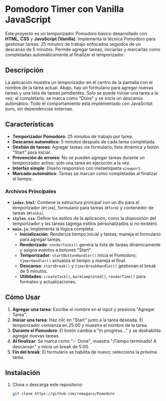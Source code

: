 # Pomodoro Timer con Vanilla JavaScript

Este proyecto es un temporizador Pomodoro básico desarrollado con **HTML**, **CSS** y **JavaScript (Vanilla)**. Implementa la técnica Pomodoro para gestionar tareas: 25 minutos de trabajo enfocados seguidos de un descanso de 5 minutos. Permite agregar tareas, iniciarlas y marcarlas como completadas automáticamente al finalizar el temporizador.


## Descripción
La aplicación muestra un temporizador en el centro de la pantalla con el nombre de la tarea actual. Abajo, hay un formulario para agregar nuevas tareas y una lista de tareas pendientes. Solo se puede iniciar una tarea a la vez; al completarla, se marca como "Done" y se inicia un descanso automático. Todo el comportamiento está implementado con JavaScript puro, sin dependencias externas.

## Características
- **Temporizador Pomodoro**: 25 minutos de trabajo por tarea.
- **Descanso automático**: 5 minutos después de cada tarea completada.
- **Gestión de tareas**: Agregar tareas vía formulario, lista dinámica y botón "Start" para iniciar.
- **Prevención de errores**: No se pueden agregar tareas durante un temporizador activo; solo una tarea en ejecución a la vez.
- **Interfaz simple**: Diseño responsivo con metaetiqueta `viewport`.
- **Marcado automático**: Tareas se marcan como completadas al finalizar el tiempo.


### Archivos Principales
- **`index.html`**: Contiene la estructura principal con un div para el temporizador (`#time`), formulario para tareas (`#form`) y contenedor de tareas (`#tasks`).
- **`styles.css`**: Define los estilos de la aplicación, como la disposición del temporizador y las tareas (agrega estilos personalizados si no existen).
- **`main.js`**: Implementa la lógica completa:
  - **Inicialización**: Renderiza tiempo inicial y tareas; maneja el formulario para agregar tareas.
  - **Renderizado**: `renderTasks()` genera la lista de tareas dinámicamente y asigna eventos a botones "Start".
  - **Temporizador**: `startButtonHandler()` inicia el Pomodoro; `timerHandler()` actualiza el tiempo y maneja el final.
  - **Descanso**: `startBreak()` y `timerBreakHandler()` gestionan el break de 5 minutos.
  - **Utilidades**: `createTask()`, `markCompleted()`, `renderTime()` para formateo y actualizaciones.

## Cómo Usar
1. **Agregar una tarea**: Escribe el nombre en el input y presiona "Agregar Tarea".
2. **Iniciar una tarea**: Haz clic en "Start" junto a la tarea deseada. El temporizador comienza en 25:00 y muestra el nombre de la tarea.
3. **Durante el Pomodoro**: El botón cambia a "In progress..." y se deshabilita agregar nuevas tareas.
4. **Al finalizar**: Se marca como "✅ Done", muestra "¡Tiempo terminado! A descansar." y inicia un break de 5:00.
5. **Fin del break**: El formulario se habilita de nuevo; selecciona la próxima tarea.

## Instalación
1. Clona o descarga este repositorio:
   ```bash
   git clone https://github.com/romagaco/Pomodoro


